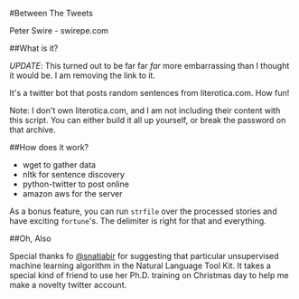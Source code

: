 #Between The Tweets

Peter Swire - swirepe.com

##What is it?

*UPDATE*: This turned out to be far far _far_ more embarrassing than I thought it would be.  I am removing the link to it.

It's a twitter bot that posts random sentences from literotica.com.  How fun!

Note: I don't own literotica.com, and I am not including their content with this script.  You can either build it all up yourself, or break the password on that archive.

##How does it work?

* wget to gather data
* nltk for sentence discovery
* python-twitter to post online
* amazon aws for the server

As a bonus feature, you can run `strfile` over the processed stories and have exciting `fortune`'s.  The delimiter is right for that and everything.

##Oh, Also

Special thanks fo [@snatiabir](https://twitter.com/snatiabir) for suggesting that particular unsupervised machine learning algorithm in the Natural Language Tool Kit.  It takes a special kind of friend to use her Ph.D. training on Christmas day to help me make a novelty twitter account.
